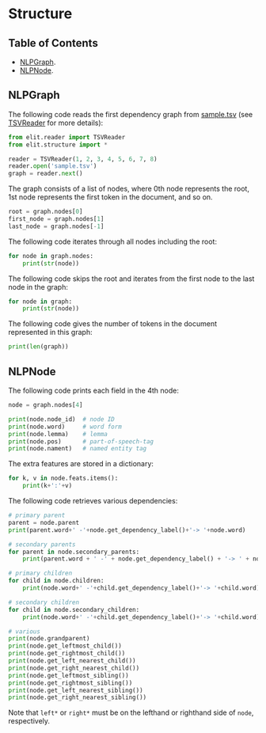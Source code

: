 # Structure

## Table of Contents

* [NLPGraph](#nlpgraph).
* [NLPNode](#nlpnode).

## NLPGraph

The following code reads the first dependency graph from [sample.tsv](../resources/sample/sample.tsv) (see [TSVReader](reader.md#tsvreader) for more details):

```python
from elit.reader import TSVReader
from elit.structure import *

reader = TSVReader(1, 2, 3, 4, 5, 6, 7, 8)
reader.open('sample.tsv')
graph = reader.next()
```

The graph consists of a list of nodes, where 0th node represents the root, 1st node represents the first token in the document, and so on.

```python
root = graph.nodes[0]
first_node = graph.nodes[1]
last_node = graph.nodes[-1]
```

The following code iterates through all nodes including the root:

```python
for node in graph.nodes:
    print(str(node))
```

The following code skips the root and iterates from the first node to the last node in the graph:

```python
for node in graph:
    print(str(node))
```

The following code gives the number of tokens in the document represented in this graph:

```python
print(len(graph))
```

## NLPNode

The following code prints each field in the 4th node:

```python
node = graph.nodes[4]

print(node.node_id)  # node ID
print(node.word)     # word form
print(node.lemma)    # lemma
print(node.pos)      # part-of-speech-tag
print(node.nament)   # named entity tag
```

The extra features are stored in a dictionary:

```python
for k, v in node.feats.items():
    print(k+':'+v)
```

The following code retrieves various dependencies:

```python
# primary parent
parent = node.parent
print(parent.word+' -'+node.get_dependency_label()+'-> '+node.word)

# secondary parents
for parent in node.secondary_parents:
    print(parent.word + ' -' + node.get_dependency_label() + '-> ' + node.word)

# primary children
for child in node.children:
    print(node.word+' -'+child.get_dependency_label()+'-> '+child.word)

# secondary children
for child in node.secondary_children:
    print(node.word+' -'+child.get_dependency_label()+'-> '+child.word)

# various
print(node.grandparent)
print(node.get_leftmost_child())
print(node.get_rightmost_child())
print(node.get_left_nearest_child())
print(node.get_right_nearest_child())
print(node.get_leftmost_sibling())
print(node.get_rightmost_sibling())
print(node.get_left_nearest_sibling())
print(node.get_right_nearest_sibling())
```

Note that `left*` or `right*` must be on the lefthand or righthand side of `node`, respectively.

